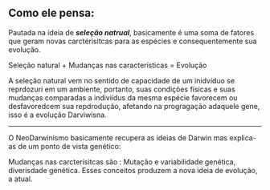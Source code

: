 ## Como ele pensa:

Pautada na ideia de ***seleção natrual***, basicamente é uma soma de fatores que geram novas carctérisitcas para as espécies e consequentemente sua evolução.

Seleção natural + Mudanças nas características  = Evolução

A seleção natural vem no sentido de capacidade de um inidvíduo se reprdozuri em um ambiente, portanto, suas condições físicas e suas mudanças comparadas a indiviídus da mesma espécie  favorecem ou desfavoredcem sua repdrodução, afetando na progragação adaquele gene, isso é a evolução Darviwisna.


---

O NeoDarwinismo basicamente recupera as ideias de Darwin mas explica-as de um ponto de vista genético:

Mudanças nas carcterísitcas são : Mutação e variabilidade genética, diverisdade genética. Esses conceitos produzem a nova ideia de evolução, a atual. 


